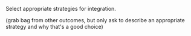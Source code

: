 Select appropriate strategies for integration.

(grab bag from other outcomes, but only ask to describe an appropriate strategy and why that's a good choice)
